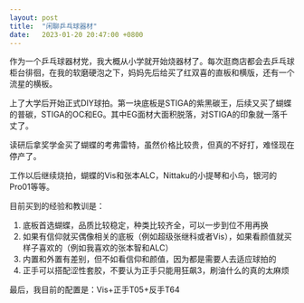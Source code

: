 ```yaml
---
layout: post
title:  "闲聊乒乓球器材"
date:   2023-01-20 20:47:00 +0800
---
```

作为一个乒乓球器材党，我大概从小学就开始烧器材了。每次逛商店都会去乒乓球柜台徘徊，在我的软磨硬泡之下，妈妈先后给买了红双喜的直板和横版，还有一个流星的横板。

上了大学后开始正式DIY球拍。第一块底板是STIGA的紫黑碳王，后续又买了蝴蝶的普碳，STIGA的OC和EG。其中EG面材大面积脱落，对STIGA的印象就一落千丈了。

读研后拿奖学金买了蝴蝶的考弗雷特，虽然价格比较贵，但真的不好打，难怪现在停产了。

工作以后继续烧拍，蝴蝶的Vis和张本ALC，Nittaku的小提琴和小鸟，银河的Pro01等等。

目前买到的经验和教训是：
1. 底板首选蝴蝶，品质比较稳定，种类比较齐全，可以一步到位不用再换
2. 如果有信仰就买偶像相关的底板（例如超级张继科或者Vis），如果看颜值就买样子喜欢的（例如我喜欢的张本智和ALC）
3. 内置和外置有差别，但不如看信仰和颜值，因为都是需要人去适应球拍的
4. 正手可以搭配涩性套胶，不要认为正手只能用狂飙3，刷油什么的真的太麻烦

最后，我目前的配置是：Vis+正手T05+反手T64
